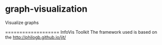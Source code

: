 graph-visualization
===================

Visualize graphs 



===================
InfoVis Toolkit
The framework used is based on the http://philogb.github.io/jit/
